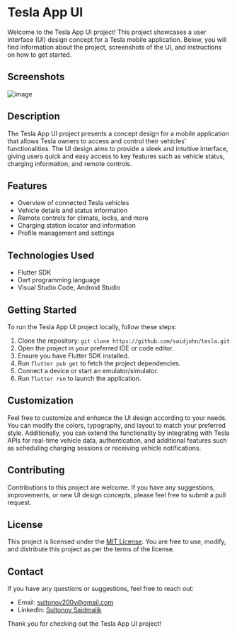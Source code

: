 # Tesla App UI

Welcome to the Tesla App UI project! This project showcases a user interface (UI) design concept for a Tesla mobile application. Below, you will find information about the project, screenshots of the UI, and instructions on how to get started.

## Screenshots

![image](https://github.com/saidjohn/tesla/assets/120701354/ec387e81-c6a4-4533-b66f-dadc97b2bf1e)


## Description

The Tesla App UI project presents a concept design for a mobile application that allows Tesla owners to access and control their vehicles' functionalities. The UI design aims to provide a sleek and intuitive interface, giving users quick and easy access to key features such as vehicle status, charging information, and remote controls.

## Features

- Overview of connected Tesla vehicles
- Vehicle details and status information
- Remote controls for climate, locks, and more
- Charging station locator and information
- Profile management and settings

## Technologies Used

- Flutter SDK
- Dart programming language
- Visual Studio Code, Android Studio

## Getting Started

To run the Tesla App UI project locally, follow these steps:

1. Clone the repository: `git clone https://github.com/saidjohn/tesla.git`
2. Open the project in your preferred IDE or code editor.
3. Ensure you have Flutter SDK installed.
4. Run `flutter pub get` to fetch the project dependencies.
5. Connect a device or start an emulator/simulator.
6. Run `flutter run` to launch the application.

## Customization

Feel free to customize and enhance the UI design according to your needs. You can modify the colors, typography, and layout to match your preferred style. Additionally, you can extend the functionality by integrating with Tesla APIs for real-time vehicle data, authentication, and additional features such as scheduling charging sessions or receiving vehicle notifications.

## Contributing

Contributions to this project are welcome. If you have any suggestions, improvements, or new UI design concepts, please feel free to submit a pull request.

## License

This project is licensed under the [MIT License](LICENSE). You are free to use, modify, and distribute this project as per the terms of the license.

## Contact

If you have any questions or suggestions, feel free to reach out:

- Email: [sultonov200v@gmail.com](mailto:sultonov200v@gmail.com)
- LinkedIn: [Sultonov Saidmalik](linkedin.com/in/saidmalik-sultonov-a54bb425b)
  

Thank you for checking out the Tesla App UI project!

